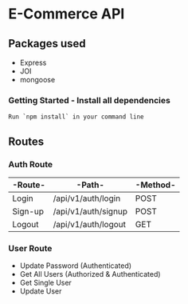 # E-Commerce API

## Packages used

- Express
- JOI
- mongoose

### Getting Started - Install all dependencies

```
Run `npm install` in your command line
```

## Routes

### Auth Route

| -Route- | -Path-              | -Method- |
| ------- | ------------------- | -------- |
| Login   | /api/v1/auth/login  | POST     |
| Sign-up | /api/v1/auth/signup | POST     |
| Logout  | /api/v1/auth/logout | GET      |

### User Route

- Update Password (Authenticated)
- Get All Users (Authorized & Authenticated)
- Get Single User
- Update User
